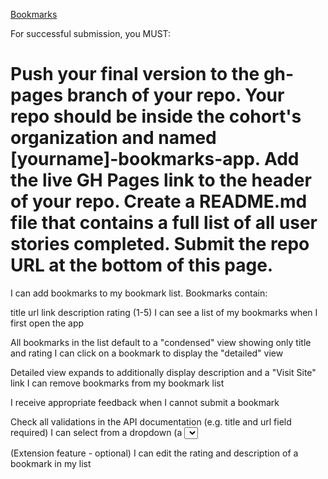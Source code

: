 [Bookmarks](https://thinkful-ei-tiger.github.io/arjay-bookmark-app/)

For successful submission, you MUST:

Push your final version to the gh-pages branch of your repo. Your repo should be inside the cohort's organization and named [yourname]-bookmarks-app.
Add the live GH Pages link to the header of your repo.
Create a README.md file that contains a full list of all user stories completed.
Submit the repo URL at the bottom of this page.
=====================
I can add bookmarks to my bookmark list. Bookmarks contain:

title
url link
description
rating (1-5)
I can see a list of my bookmarks when I first open the app

All bookmarks in the list default to a "condensed" view showing only title and rating
I can click on a bookmark to display the "detailed" view

Detailed view expands to additionally display description and a "Visit Site" link
I can remove bookmarks from my bookmark list

I receive appropriate feedback when I cannot submit a bookmark

Check all validations in the API documentation (e.g. title and url field required)
I can select from a dropdown (a <select> element) a "minimum rating" to filter the list by all bookmarks rated at or above the chosen selection

(Extension feature - optional) I can edit the rating and description of a bookmark in my list
